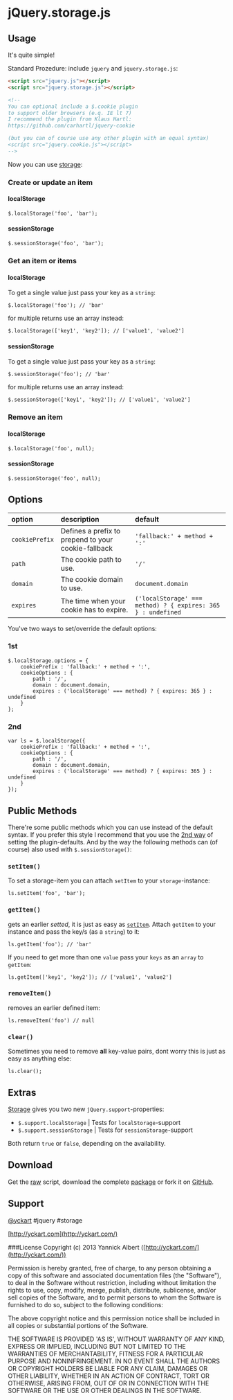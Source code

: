 # jQuery.storage.js

## Usage
It's quite simple!

Standard Prozedure: include `jquery` and `jquery.storage.js`:
```html
<script src="jquery.js"></script>
<script src="jquery.storage.js"></script>

<!--
You can optional include a $.cookie plugin
to support older browsers (e.q. IE lt 7)
I recommend the plugin from Klaus Hartl:
https://github.com/carhartl/jquery-cookie

(but you can of course use any other plugin with an equal syntax)
<script src="jquery.cookie.js"></script>
-->
```

Now you can use [storage](https://github.com/yckart/jquery.storage.js):

### Create or update an item
#### localStorage
    $.localStorage('foo', 'bar');

#### sessionStorage
    $.sessionStorage('foo', 'bar');

### Get an item or items
#### localStorage
To get a single value just pass your key as a `string`:

    $.localStorage('foo'); // 'bar'

for multiple returns use an array instead:

    $.localStorage(['key1', 'key2']); // ['value1', 'value2']

#### sessionStorage
To get a single value just pass your key as a `string`:

    $.sessionStorage('foo'); // 'bar'

for multiple returns use an array instead:

    $.sessionStorage(['key1', 'key2']); // ['value1', 'value2']

### Remove an item
#### localStorage
    $.localStorage('foo', null);

#### sessionStorage
    $.sessionStorage('foo', null);

## Options
| option | description | default |
|:--|:--|:--|
| `cookiePrefix` |  Defines a prefix to prepend to your cookie-fallback | `'fallback:' + method + ':'` |
| `path` |  The cookie path to use. | `'/'` |
| `domain` | The cookie domain to use. | `document.domain` |
| `expires` | The time when your cookie has to expire. | `('localStorage' === method) ? { expires: 365 } : undefined` |

You've two ways to set/override the default options:

### 1st

    $.localStorage.options = {
        cookiePrefix : 'fallback:' + method + ':',
        cookieOptions : {
            path : '/',
            domain : document.domain,
            expires : ('localStorage' === method) ? { expires: 365 } : undefined
        }
    };

### 2nd

    var ls = $.localStorage({
        cookiePrefix : 'fallback:' + method + ':',
        cookieOptions : {
            path : '/',
            domain : document.domain,
            expires : ('localStorage' === method) ? { expires: 365 } : undefined
        }
    });

## Public Methods
There're some public methods which you can use instead of the default syntax.
If you prefer this style I recommend that you use the [2nd way](https://github.com/yckart/jquery.storage.js/blob/master/README.md#2nd) of setting the plugin-defaults.
And by the way the following methods can (of course) also used with `$.sessionStorage()`:



### `setItem()`
To set a storage-item you can attach `setItem` to your `storage`-instance:

    ls.setItem('foo', 'bar');



### `getItem()`
gets an earlier *setted*, it is just as easy as [`setItem`](https://github.com/yckart/jquery.storage.js/blob/master/README.md#setitem).
Attach `getItem` to your instance and pass the key/s (as a `string`) to it:

    ls.getItem('foo'); // 'bar'

If you need to get more than one `value` pass your `keys` as an `array` to `getItem`:

    ls.getItem(['key1', 'key2']); // ['value1', 'value2']



### `removeItem()`
removes an earlier defined item:

    ls.removeItem('foo') // null



### `clear()`
Sometimes you need to remove **all** key-value pairs, dont worry this is just as easy as anything else:

    ls.clear();



## Extras
[Storage](https://github.com/yckart/jquery.storage.js) gives you two new `jQuery.support`-properties:

* `$.support.localStorage` | Tests for `localStorage`-support
* `$.support.sessionStorage` | Tests for `sessionStorage`-support

Both return `true` or `false`, depending on the availability.

## Download
 Get the [raw](https://raw.github.com/yckart/jquery.fixer.js/master/jquery.storage.js) script, download the complete [package](https://github.com/yckart/jquery.storage.js/zipball/master) or fork it on [GitHub](https://github.com/yckart/jquery.storage.js/).

## Support

 [@yckart](http://twitter.com/yckart) #jquery #storage
 
 [http://yckart.com](http://yckart.com/)


###License
Copyright (c) 2013 Yannick Albert ([http://yckart.com/](http://yckart.com/))

Permission is hereby granted, free of charge, to any person obtaining a copy of this software and associated documentation files (the "Software"), to deal in the Software without restriction, including without limitation the rights to use, copy, modify, merge, publish, distribute, sublicense, and/or sell copies of the Software, and to permit persons to whom the Software is furnished to do so, subject to the following conditions:

The above copyright notice and this permission notice shall be included in all copies or substantial portions of the Software.

THE SOFTWARE IS PROVIDED 'AS IS', WITHOUT WARRANTY OF ANY KIND, EXPRESS OR IMPLIED, INCLUDING BUT NOT LIMITED TO THE WARRANTIES OF MERCHANTABILITY, FITNESS FOR A PARTICULAR PURPOSE AND NONINFRINGEMENT. IN NO EVENT SHALL THE AUTHORS OR COPYRIGHT HOLDERS BE LIABLE FOR ANY CLAIM, DAMAGES OR OTHER LIABILITY, WHETHER IN AN ACTION OF CONTRACT, TORT OR OTHERWISE, ARISING FROM, OUT OF OR IN CONNECTION WITH THE SOFTWARE OR THE USE OR OTHER DEALINGS IN THE SOFTWARE.
